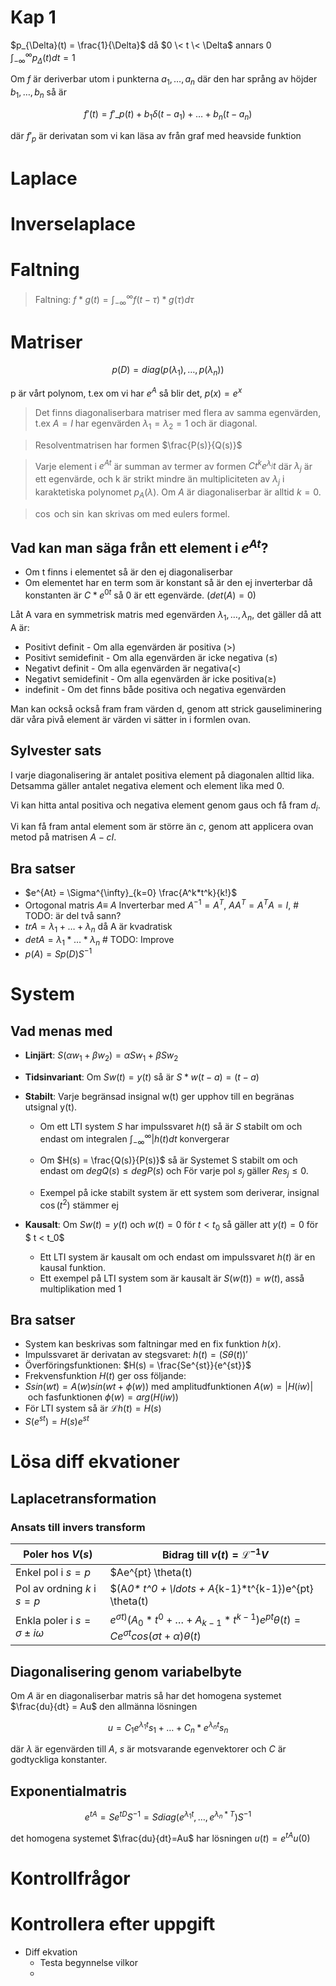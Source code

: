 # Kap 1

$p_{\Delta}(t) = \frac{1}{\Delta}$ då $0 \< t \< \Delta$ annars 0
$\int^{\infty}_{-\infty} p_{\Delta}(t) dt = 1$

Om $f$ är deriverbar utom i punkterna $a_1, \ldots, a_n$ där den har språng av höjder $b_1,\ldots,b_n$ så är

$$
f'(t) = f'\_p(t) + b_1\delta(t-a_1)+\ldots+b_n(t-a_n)
$$

där $f'_p$ är derivatan som vi kan läsa av från graf med heavside funktion

# Laplace

# Inverselaplace

# Faltning

> Faltning: $f \ast g(t) = \int_{-\infty}^{\infty} f(t-\tau)*g(\tau) d\tau$

# Matriser

$$
p(D) = diag(p(\lambda_1),\ldots,p(\lambda_n))
$$

p är vårt polynom, t.ex om vi har $e^A$ så blir det, $p(x) = e^x$

> Det finns diagonaliserbara matriser med flera av samma egenvärden, t.ex $A = I$ har egenvärden $\lambda_1 = \lambda_2 = 1$ och är diagonal.

> Resolventmatrisen har formen $\frac{P(s)}{Q(s)}$

> Varje element i $e^{At}$ är summan av termer av formen $C t^k e^{\lambda_j} t$ där $\lambda_j$ är ett egenvärde, och k är strikt mindre än multipliciteten av
> $\lambda_j$ i karaktetiska polynomet $p_A(\lambda)$. Om $A$ är diagonaliserbar är alltid $k=0$.

> $\cos$ och $\sin$ kan skrivas om med eulers formel.

## Vad kan man säga från ett element i $e^{At}$?

- Om t finns i elementet så är den ej diagonaliserbar
- Om elementet har en term som är konstant så är den ej inverterbar då konstanten är $C*e^{0t}$ så $0$ är ett egenvärde. ($det(A)=0$)

Låt A vara en symmetrisk matris med egenvärden $\lambda_1, \ldots, \lambda_n$, det gäller då att A är:

- Positivt definit - Om alla egenvärden är positiva ($>$)
- Positivt semidefinit - Om alla egenvärden är icke negativa ($\leq$)
- Negativt definit - Om alla egenvärden är negativa($<$)
- Negativt semidefinit - Om alla egenvärden är icke positiva($\geq$)
- indefinit - Om det finns både positiva och negativa egenvärden

Man kan också också fram fram värden d, genom att strick gauseliminering där våra pivå element är värden vi sätter in i formlen ovan.

## Sylvester sats

I varje diagonalisering är antalet positiva element på diagonalen alltid lika. Detsamma gäller antalet negativa element och element lika med 0.

Vi kan hitta antal positiva och negativa element genom gaus och få fram $d_i$.

Vi kan få fram antal element som är större än $c$, genom att applicera ovan metod på matrisen $A-cI$.

## Bra satser

- $e^{At} = \Sigma^{\infty}_{k=0} \frac{A^k*t^k}{k!}$
- Ortogonal matris $A \equiv$ $A$ Inverterbar med $A^{-1}=A^T$, $AA^T=A^TA=I$, # TODO: är del två sann?
- $tr A = \lambda_1 + \ldots + \lambda_n$ då A är kvadratisk
- $det A = \lambda_1 * \ldots *\lambda_n$ # TODO: Improve
- $p(A) = Sp(D)S^{-1}$

# System

## Vad menas med

- **Linjärt**: $S(\alpha w_1 + \beta w_2) = \alpha S w_1 + \beta S w_2$
- **Tidsinvariant**: Om $S w(t) = y(t)$ så är $S*w(t-a) =  (t-a)$
- **Stabilt**: Varje begränsad insignal w(t) ger upphov till en begränas utsignal y(t).

  - Om ett LTI system $S$ har impulssvaret $h(t)$ så är $S$ stabilt om och endast om integralen $\int_{-\infty}^{\infty} |h(t) dt$ konvergerar

  - Om $H(s) = \frac{Q(s)}{P(s)}$ så är Systemet S stabilt om och endast om $deg Q(s) \leq deg P(s)$ och För varje pol $s_j$ gäller $Re s_j \le 0$.
  - Exempel på icke stabilt system är ett system som deriverar, insignal $\cos (t^2)$ stämmer ej

- **Kausalt**: Om $S w(t) = y(t)$ och $w(t) = 0$ för $t < t_0$ så gäller att $y(t) = 0$ för $ t < t_0$
  - Ett LTI system är kausalt om och endast om impulssvaret $h(t)$ är en kausal funktion.
  - Ett exempel på LTI system som är kausalt är $S(w(t)) = w(t)$, asså multiplikation med 1

## Bra satser

- System kan beskrivas som faltningar med en fix funktion $h(x)$.
- Impulssvaret är derivatan av stegsvaret: $h(t) = (S\theta(t))'$
- Överföringsfunktionen: $H(s) = \frac{Se^{st}}{e^{st}}$
- Frekvensfunktion $H(t)$ ger oss följande:
- $S sin(w t) = A(w) sin(wt+ \phi(w))$ med amplitudfunktionen $A(w) = |H(iw)|$ och fasfunktionen $\phi(w) = arg(H(iw))$
- För LTI system så är $\mathcal{L} h(t) = H(s)$
- $S(e^{st}) = H(s)e^{st}$

# Lösa diff ekvationer

## Laplacetransformation

### Ansats till invers transform

| Poler hos $V(s)$                      | Bidrag till $v(t) = \mathcal{L}^{-1} V$                                                                              |
| ------------------------------------- | -------------------------------------------------------------------------------------------------------------------- |
| Enkel pol i $s=p$                     | $Ae^{pt} \theta(t)                                                                                                   |
| Pol av ordning $k$ i $s=p$            | $(A*0\* t^0 + \ldots + A*{k-1}\*t^{k-1})e^{pt} \theta(t)                                                             |
| Enkla poler i $s=\sigma \pm i \omega$ | $e^{\sigma t)} (A_0* t^0 + \ldots + A_{k-1}*t^{k-1})e^{pt} \theta(t) = Ce^{\sigma t}cos(\sigma t + \alpha)\theta(t)$ |

## Diagonalisering genom variabelbyte

Om $A$ är en diagonaliserbar matris så har det homogena systemet $\frac{du}{dt} = Au$ den allmänna lösningen

$$
    u=C_1e^{\lambda_1t}s_1+\ldots+C_n*e^{\lambda_nt}s_n
$$

där $\lambda$ är egenvärden till $A$, $s$ är motsvarande egenvektorer och $C$ är godtyckliga konstanter.

## Exponentialmatris

$$
    e^{tA} = Se^{tD}S^{-1} = S diag(e^{\lambda_1t}, \ldots, e^{\lambda_n * T}) S^{-1}
$$

det homogena systemet $\frac{du}{dt}=Au$ har lösningen $u(t)=e^{tA}u(0)$

# Kontrollfrågor

# Kontrollera efter uppgift

- Diff ekvation
  - Testa begynnelse vilkor
  -
